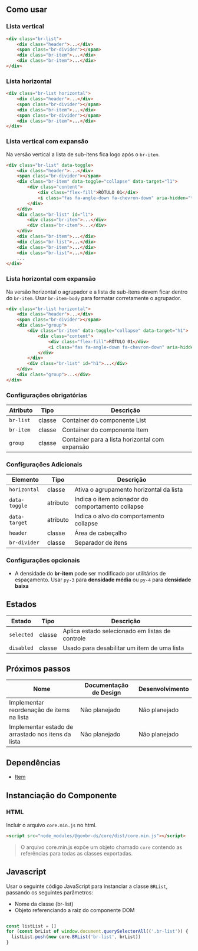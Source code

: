 [version]: # (3.0.5)

## Como usar

### Lista vertical

```html
<div class="br-list">
    <div class="header">...</div>
    <span class="br-divider"></span>
    <div class="br-item">...</div>
    <div class="br-item">...</div>
</div>
```

### Lista horizontal

```html
<div class="br-list horizontal">
    <div class="header">...</div>
    <span class="br-divider"></span>
    <div class="br-item">...</div>
    <span class="br-divider"></span>
    <div class="br-item">...</div>
</div>
```

### Lista vertical com expansão

Na versão vertical a lista de sub-itens fica logo após o `br-item`.

```html
<div class="br-list" data-toggle>
    <div class="header">...</div>
    <span class="br-divider"></span>
    <div class="br-item" data-toggle="collapse" data-target="l1">
        <div class="content">
            <div class="flex-fill">RÓTULO 01</div>
            <i class="fas fa-angle-down fa-chevron-down" aria-hidden="true" aria-label="Expandir/Retrair Rótulo 01"></i>
        </div>
    </div>
    <div class="br-list" id="l1">
        <div class="br-item">...</div>
        <div class="br-item">...</div>
    </div>
    <div class="br-item">...</div>
    <div class="br-list">...</div>
    <div class="br-item">...</div>
    <div class="br-list">...</div>
    ...
</div>
```

### Lista horizontal com expansão

Na versão horizontal o agrupador e a lista de sub-itens devem ficar dentro do `br-item`. Usar `br-item-body` para formatar corretamente o agrupador.

```html
<div class="br-list horizontal">
    <div class="header">...</div>
    <span class="br-divider"></span>
    <div class="group">
        <div class="br-item" data-toggle="collapse" data-target="h1">
            <div class="content">
                <div class="flex-fill">RÓTULO 01</div>
                <i class="fas fa-angle-down fa-chevron-down" aria-hidden="true" aria-label="Expandir/Retrair Rótulo 01"></i>
            </div>
        </div>
        <div class="br-list" id="h1">...</div>
    </div>
    <div class="group">...</div>
</div>
```

### Configurações obrigatórias

| Atributo  | Tipo   | Descrição                                      |
| --------- | ------ | ---------------------------------------------- |
| `br-list` | classe | Container do componente List                   |
| `br-item` | classe | Container do componente Item                   |
| `group`   | classe | Container para a lista horizontal com expansão |

### Configurações Adicionais

| Elemento      | Tipo     | Descrição                                         |
| ------------- | -------- | ------------------------------------------------- |
| `horizontal`  | classe   | Ativa o agrupamento horizontal da lista           |
| `data-toggle` | atributo | Indica o item acionador do comportamento collapse |
| `data-target` | atributo | Indica o alvo do comportamento collapse           |
| `header`      | classe   | Área de cabeçalho                                 |
| `br-divider`  | classe   | Separador de itens                                |

### Configurações opcionais

-   A densidade do **br-item** pode ser modificado por utilitários de espaçamento. Usar `py-3` para **densidade média** ou `py-4` para **densidade baixa**

## Estados

| Estado     | Tipo   | Descrição                                       |
| ---------- | ------ | ----------------------------------------------- |
| `selected` | classe | Aplica estado selecionado em listas de controle |
| `disabled` | classe | Usado para desabilitar um item de uma lista     |

## Próximos passos

| Nome                                               | Documentação de Design | Desenvolvimento |
| -------------------------------------------------- | ---------------------- | --------------- |
| Implementar reordenação de items na lista          | Não planejado          | Não planejado   |
| Implementar estado de arrastado nos itens da lista | Não planejado          | Não planejado   |

## Dependências

-   [Item](/ds/components/item)

## Instanciação do Componente

### HTML

Incluir o arquivo `core.min.js` no html.

```html
<script src="node_modules/@govbr-ds/core/dist/core.min.js"></script>
```

> O arquivo core.min.js expõe um objeto chamado `core` contendo as referências para todas as classes exportadas.

## Javascript

Usar o seguinte código JavaScript para instanciar a classe `BRList`, passando os seguintes parâmetros:

-   Nome da classe (br-list)
-   Objeto referenciando a raiz do componente DOM

```javascript

const listList = []
for (const brList of window.document.querySelectorAll(('.br-list')) {
  listList.push(new core.BRList('br-list', brList))
}

```
